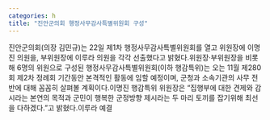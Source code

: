 ```yaml
---
categories: h
title: "진안군의회 행정사무감사특별위원회 구성"
---
```

진안군의회(의장 김민규)는 22일 제1차 행정사무감사특별위원회를 열고 위원장에 이명진 의원을, 부위원장에 이루라 의원을 각각 선출했다고 밝혔다.위원장·부위원장을 비롯해 6명의 위원으로 구성된 행정사무감사특별위원회(이하 행감특위)는 오는 11월 제280회 제2차 정례회 기간동안 본격적인 활동에 임할 예정이며, 군청과 소속기관의 사무 전반에 대해 꼼꼼히 살펴볼 계획이다.이명진 행감특위 위원장은 “집행부에 대한 견제와 감시라는 본연의 목적과 군민이 행복한 군정방향 제시라는 두 마리 토끼를 잡기위해 최선을 다하겠다.”고 밝혔다.이루라 예결
